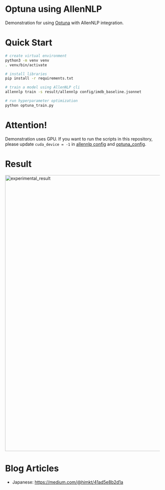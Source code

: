 # Optuna using AllenNLP

Demonstration for using [Optuna](https://github.com/optuna/optuna) with AllenNLP integration.


# Quick Start

```bash
# create virtual environment
python3 -m venv venv
. venv/bin/activate

# install libraries
pip install -r requirements.txt

# train a model using AllenNLP cli
allennlp train -s result/allennlp config/imdb_baseline.jsonnet

# run hyperparameter optimization
python optuna_train.py
```


# Attention!

Demonstration uses GPU.
If you want to run the scripts in this repository,
please update `cuda_device = -1` in [allennlp config](https://github.com/himkt/optuna-allennlp/blob/master/config/imdb_baseline.jsonnet#L3) and [optuna_config](https://github.com/himkt/optuna-allennlp/blob/master/config/imdb_optuna.jsonnet#L3).


# Result

<img width="896" alt="experimental_result" src="https://user-images.githubusercontent.com/5164000/80803806-5a332500-8bee-11ea-862c-9db27e7091ba.png">


# Blog Articles

- Japanese: https://medium.com/@himkt/41ad5e8b2d1a
